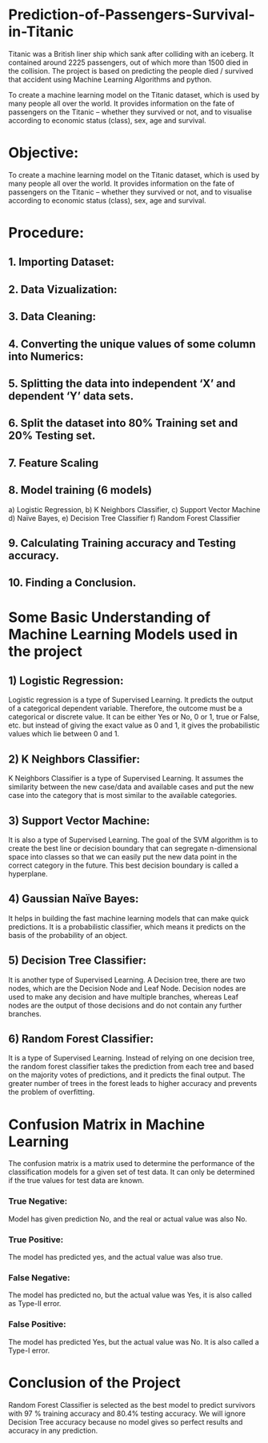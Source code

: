 # Prediction-of-Passengers-Survival-in-Titanic
Titanic was a British liner ship which sank after colliding with an iceberg. It contained around 2225 passengers, out of which more than 1500 died in the collision. The project is based on predicting the people died / survived that accident using Machine Learning Algorithms and python. 

To create a machine learning model on the Titanic dataset, which is used by many people all over the world. It provides information on the fate of passengers on the Titanic – whether they survived or not, and to visualise according to economic status (class), sex, age and survival.


# Objective:
To create a machine learning model on the Titanic dataset, which is used by many people all over the world. It provides information on the fate of passengers on the Titanic – whether they survived or not, and to visualise according to economic status (class), sex, age and survival.


# Procedure:
## 1. Importing Dataset:
## 2. Data Vizualization:
## 3. Data Cleaning:
## 4. Converting the unique values of some column into Numerics:
## 5. Splitting the data into independent ‘X’ and dependent ‘Y’ data sets.
## 6. Split the dataset into 80% Training set and 20% Testing set.
## 7. Feature Scaling
## 8. Model training (6 models)
a) Logistic Regression,
b) K Neighbors Classifier,
c) Support Vector Machine
d) Naïve Bayes,
e) Decision Tree Classifier
f) Random Forest Classifier
## 9. Calculating Training accuracy and Testing accuracy.
## 10. Finding a Conclusion.


# Some Basic Understanding of Machine Learning Models used in the project

## 1) Logistic Regression:
Logistic regression is a type of Supervised Learning. It predicts the output of a categorical dependent variable. Therefore, the outcome must be a categorical or discrete value. It can be either Yes or No, 0 or 1, true or False, etc. but instead of giving the exact value as 0 and 1, it gives the probabilistic values which lie between 0 and 1.

## 2) K Neighbors Classifier:
K Neighbors Classifier is a type of Supervised Learning. It assumes the similarity between the new case/data and available cases and put the new case into the category that is most similar to the available categories.

## 3) Support Vector Machine:
It is also a type of Supervised Learning. The goal of the SVM algorithm is to create the best line or decision boundary that can segregate n-dimensional space into classes so that we can easily put the new data point in the correct category in the future. This best decision boundary is called a hyperplane.

## 4) Gaussian Naïve Bayes:
It helps in building the fast machine learning models that can make quick predictions. It is a probabilistic classifier, which means it predicts on the basis of the probability of an object.

## 5) Decision Tree Classifier:
It is another type of Supervised Learning. A Decision tree, there are two nodes, which are the Decision Node and Leaf Node. Decision nodes are used to make any decision and have multiple branches, whereas Leaf nodes are the output of those decisions and do not contain any further branches.

## 6) Random Forest Classifier:
It is a type of Supervised Learning. Instead of relying on one decision tree, the random forest classifier takes the prediction from each tree and based on the majority votes of predictions, and it predicts the final output. The greater number of trees in the forest leads to higher accuracy and prevents the problem of overfitting.


# Confusion Matrix in Machine Learning 
The confusion matrix is a matrix used to determine the performance of the classification models for a given set of test data. It can only be determined if the true values for test data are known.

### True Negative: 
Model has given prediction No, and the real or actual value was also No.
### True Positive: 
The model has predicted yes, and the actual value was also true.
### False Negative: 
The model has predicted no, but the actual value was Yes, it is also called as Type-II error.
### False Positive: 
The model has predicted Yes, but the actual value was No. It is also called a Type-I error.


# Conclusion of the Project
Random Forest Classifier is selected as the best model to predict survivors with 97 % training accuracy and 80.4% testing accuracy. We will ignore Decision Tree accuracy because no model gives so perfect results and accuracy in any prediction.


